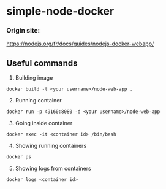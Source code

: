 # simple-node-docker

### Origin site:
https://nodejs.org/fr/docs/guides/nodejs-docker-webapp/

## Useful commands

1. Building image
```
docker build -t <your username>/node-web-app .
```

2. Running container
```
docker run -p 49160:8080 -d <your username>/node-web-app
```

3. Going inside container
```
docker exec -it <container id> /bin/bash
```

4. Showing running containers
```
docker ps
```

5. Showing logs from containers
```
docker logs <container id>
```